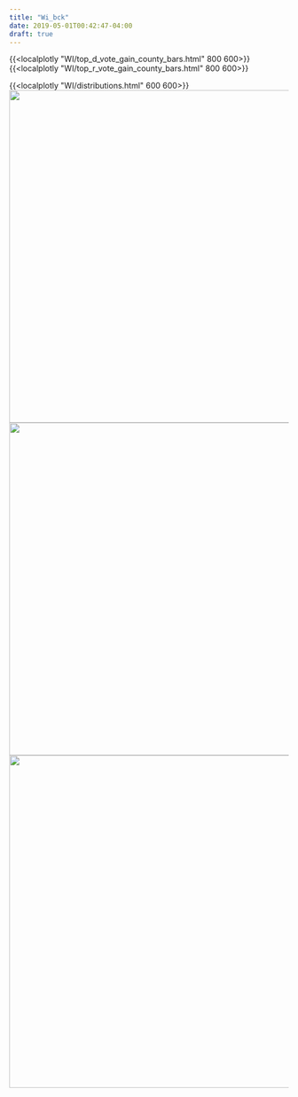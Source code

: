 ```yaml
---
title: "Wi_bck"
date: 2019-05-01T00:42:47-04:00
draft: true
---
```


<!--
Rural Wisconsin: https://madison.com/ct/news/local/city-life/wisconsin-s-rural-consciousness-exploring-a-place-based-sense-of/article_f828a280-4431-57c3-b2e3-a8f3c851f2ab.html

Consider farming viability numbers vs corporate farming

Wisconsin Mine Map
https://www.google.com/search?q=mines+in+wisconsin&client=ms-unknown&tbm=isch&source=iu&ictx=1&fir=9ZCo_VpVrtKo6M%253A%252CoL6WRBSsXCZ_cM%252C_&vet=1&usg=AI4_-kROJ5MP1a5-MEt7Z12qrI3AVUQFzw&sa=X&ved=2ahUKEwiAjcn1pPThAhXHc98KHQaHD_0Q9QEwAHoECAwQCA#imgrc=9ZCo_VpVrtKo6M:


Milwaukee manufacturing jobs: https://fred.stlouisfed.org/series/MILW355MFG

Inflation normalize this: https://fred.stlouisfed.org/series/ENUC333440510

Brown county stats: http://lifestudy.info/wp-content/uploads/2017/01/2016-LIFE-Study-Full-Report.pdf
Brown county stats 2: https://statisticalatlas.com/county/Wisconsin/Brown-County/Industries
Brown county = green bay
 -->


<!-- {{<localplotly "WI/median_household_income.html" 600 600>}} -->

<!-- {{<localplotly "WI/pop_change_ed_shift.html" 600 600>}} -->
<!-- {{<localplotly "WI/pop_change_map.html" 825 425>}} -->
<!-- {{<localplotly "WI/population.html" 600 600>}} -->
<!-- {{<localplotly "WI/r_vote_gain_%_2012.html" 825 425>}} -->
<!-- {{<localplotly "WI/rep_votes_map.html" 825 425>}} -->
<!-- {{<localplotly "WI/shift_map.html" 825 425>}} -->
<!-- {{<localplotly "WI/shifts.html" 600 600>}} -->
{{<localplotly "WI/top_d_vote_gain_county_bars.html" 800 600>}}
{{<localplotly "WI/top_r_vote_gain_county_bars.html" 800 600>}}

{{<localplotly "WI/distributions.html" 600 600>}}
<img src="/WI/net_gop_votes_waterfall.png" width="600" height="600" />
<img src="/WI/r_votes_waterfall.png" width="600" height="600" />
<img src="/WI/d_votes_waterfall.png" width="600" height="600" />
<!-- <img src="/WI/tot_votes_waterfall.png" width="600" height="600" /> -->



<!-- {{<localplotly "WI/%_dem_change_vs_%_rep_change_vs_shift.html" 600 600>}}
{{<localplotly "WI/%_over_45.html" 600 600>}}
{{<localplotly "WI/%_over_65.html" 600 600>}}
{{<localplotly "WI/%_prot_evan.html" 600 600>}}
{{<localplotly "WI/%_religious.html" 600 600>}}
{{<localplotly "WI/%_dem_change_from_2012.html" 600 600>}}
{{<localplotly "WI/%_rep_change_from_2012.html" 600 600>}}
{{<localplotly "WI/%_unemployment_rate.html" 600 600>}}
{{<localplotly "WI/%_vets.html" 600 600>}}
{{<localplotly "WI/d_vote_gain_%_pop.html" 825 425>}}
{{<localplotly "WI/r_vote_gain_%_pop.html" 825 425>}}
 -->
